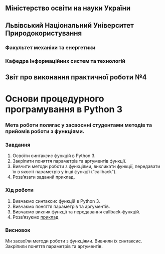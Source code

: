 ## Міністерство освіти на науки України
## Львівський Національний Університет Природокористування
### Факультет механіки та енергетики
### Кафедра Інформаційних систем та технологій

## Звіт про виконання практичної роботи №4
# Основи процедурного програмування в Python 3

### Мета роботи полягає у засвоєнні студентами методів та прийомів роботи з функціями.

### Завдання
1. Освоїти синтаксис функцій в Python 3.
2. Закріпити поняття параметрів та аргументів функції.
3. Вивчити методи роботи з функціями, викликати функції, передавати їх в якості параметрів у інші функції (“callback”).
4. Розв’язати заданий приклад.

### Хід роботи
1. Вивчаємо синтаксис функцій в Python 3.
2. Вивчаємо поняття параметрів та аргументів.
3. Вивчаємо виклик функції та передавання callback-функцій.
4. Розвʼязуємо [приклад](./functions.py)

### Висновок
Ми засвоїли методи роботи з функціями. Вивчили їх синтаксис. Закріпили поняття параметрів та аргументів.